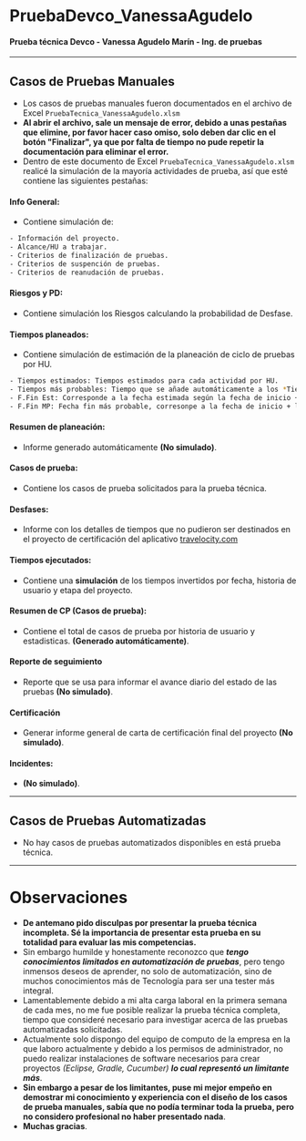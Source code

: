 # PruebaDevco_VanessaAgudelo
#### Prueba técnica Devco - Vanessa Agudelo Marín - Ing. de pruebas
***
## Casos de Pruebas Manuales
- Los casos de pruebas manuales fueron documentados en el archivo de Excel ```PruebaTecnica_VanessaAgudelo.xlsm```
- **Al abrir el archivo, sale un mensaje de error, debido a unas pestañas que elimine, por favor hacer caso omiso, solo deben dar clic en el botón "Finalizar", ya que por falta de tiempo no pude repetir la documentación para eliminar el error.**
- Dentro de este documento de Excel ```PruebaTecnica_VanessaAgudelo.xlsm``` realicé la simulación de la mayoría actividades de prueba, así que esté contiene las siguientes pestañas:
<a name="general-info"></a>

#### Info General:
- Contiene simulación de: 
```bash
- Información del proyecto.
- Alcance/HU a trabajar.
- Criterios de finalización de pruebas.
- Criterios de suspención de pruebas.
- Criterios de reanudación de pruebas.
```
#### Riesgos y PD:  
- Contiene simulación los Riesgos calculando la probabilidad de Desfase.
#### Tiempos planeados: 
- Contiene simulación de estimación de la planeación de ciclo de pruebas por HU.
```bash
- Tiempos estimados: Tiempos estimados para cada actividad por HU.
- Tiempos más probables: Tiempo que se añade automáticamente a los *Tiempos estimados* teniendo como base la probabilidad de desfase por HU (Materialización de riesgos).
- F.Fin Est: Corresponde a la fecha estimada según la fecha de inicio + los *Tiempos estimados*.
- F.Fin MP: Fecha fin más probable, corresonpe a la fecha de inicio + los *Tiempos más probables*.
```
#### Resumen de planeación: 
- Informe generado automáticamente **(No simulado)**.
#### Casos de prueba: 
- Contiene los casos de prueba solicitados para la prueba técnica.
#### Desfases: 
- Informe con los detalles de tiempos que no pudieron ser destinados en el proyecto de certificación del aplicativo [travelocity.com](https://travelocity.com)
#### Tiempos ejecutados: 
- Contiene una **simulación** de los tiempos invertidos por fecha, historia de usuario y etapa del proyecto.
#### Resumen de CP (Casos de prueba): 
- Contiene el total de casos de prueba por historia de usuario y estadisticas. **(Generado automáticamente)**.
#### Reporte de seguimiento 
- Reporte que se usa para informar el avance diario del estado de las pruebas **(No simulado)**.
#### Certificación 
- Generar informe general de carta de certificación final del proyecto **(No simulado)**.
#### Incidentes: 
- **(No simulado)**.
***
## Casos de Pruebas Automatizadas
- No hay casos de pruebas automatizados disponibles en está prueba técnica.

***
# Observaciones
- **De antemano pido disculpas por presentar la prueba técnica incompleta. Sé la importancia de presentar esta prueba en su totalidad para evaluar las mis competencias.**
- Sin embargo humilde y honestamente reconozco que _**tengo conocimientos limitados en automatización de pruebas**_, pero tengo inmensos deseos de aprender, no solo de automatización, sino de muchos conocimientos más de Tecnología para ser una tester más integral.
- Lamentablemente debido a mi alta carga laboral en la primera semana de cada mes, no me fue posible realizar la prueba técnica completa, tiempo que consideré necesario para investigar acerca de las pruebas automatizadas solicitadas.
- Actualmente solo dispongo del equipo de computo de la empresa en la que laboro actualmente y debido a los permisos de administrador, no puedo realizar instalaciones de software necesarios para crear proyectos _(Eclipse, Gradle, Cucumber) **lo cual representó un limitante más**_.
- **Sin embargo a pesar de los limitantes, puse mi mejor empeño en demostrar mi conocimiento y experiencia con el diseño de los casos de prueba manuales, sabía que no podía terminar toda la prueba, pero no considero profesional no haber presentado nada**.
- **Muchas gracias**.
